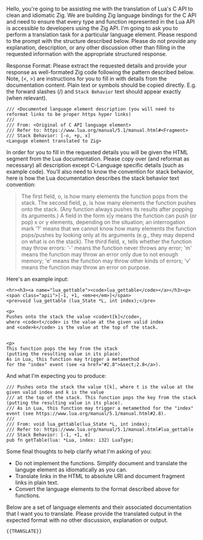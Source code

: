 Hello, you're going to be assisting me with the translation of Lua's C API to clean and idiomatic
Zig. We are building Zig language bindings for the C API and need to ensure that every type and
function represented in the Lua API is accessible to developers using the Zig API. I'm going
to ask you to perform a translation task for a particular language element. Please respond to the
prompt with the structure described below. Please do not provide any explanation, description, or
any other discussion other than filling in the requested information with the appropriate structured
response.

Response Format: Please extract the requested details and provide your response as well-formated Zig
code following the pattern described below. Note, <descriptions in angle brackets> (<, >) are instructions
for you to fill in with details from the documentation content. Plain text or symbols should be
copied directly. E.g. the forward slashes (/) and `Stack Behavior` text should appear exactly (when
relevant).

```zig
/// <Documented language element description (you will need to reformat links to be proper https hyper links)
///
/// From: <Original of C API language element>
/// Refer to: https://www.lua.org/manual/5.1/manual.html#<Fragment>
/// Stack Behavior: [-o, +p, x]
<Languge element translated to Zig>
```

In order for you to fill in the requested details you will be given the HTML segment from the Lua
documentation. Please copy over (and reformat as necessary) all description except C-Language specific
details (such as example code). You'll also need to know the convention for stack behavior, here is how
the Lua documentation describes the stack behavior text convention:

> The first field, o, is how many elements the function pops from the stack. The second field, p, is how many elements
the function pushes onto the stack. (Any function always pushes its results after popping its arguments.) A field in the form
x|y means the function can push (or pop) x or y elements, depending on the situation; an interrogation mark '?' means
that we cannot know how many elements the function pops/pushes by looking only at its arguments (e.g., they may depend
on what is on the stack). The third field, x, tells whether the function may throw errors: '-' means the function never
throws any error; 'm' means the function may throw an error only due to not enough memory; 'e' means the function may
throw other kinds of errors; 'v' means the function may throw an error on purpose.

Here's an example input:

```html_example(please learn from but do not translate)
<hr><h3><a name="lua_gettable"><code>lua_gettable</code></a></h3><p>
<span class="apii">[-1, +1, <em>e</em>]</span>
<pre>void lua_gettable (lua_State *L, int index);</pre>

<p>
Pushes onto the stack the value <code>t[k]</code>,
where <code>t</code> is the value at the given valid index
and <code>k</code> is the value at the top of the stack.


<p>
This function pops the key from the stack
(putting the resulting value in its place).
As in Lua, this function may trigger a metamethod
for the "index" event (see <a href="#2.8">&sect;2.8</a>).
```

And what I'm expecting you to produce:

```zig
/// Pushes onto the stack the value t[k], where t is the value at the given valid index and k is the value
/// at the top of the stack. This function pops the key from the stack (putting the resulting value in its place).
/// As in Lua, this function may trigger a metamethod for the "index" event (see https://www.lua.org/manual/5.1/manual.html#2.8).
///
/// From: void lua_gettable(lua_State *L, int index);
/// Refer to: https://www.lua.org/manual/5.1/manual.html#lua_gettable
/// Stack Behavior: [-1, +1, e]
pub fn getTable(lua: *Lua, index: i32) LuaType;
```

Some final thoughts to help clarify what I'm asking of you:
* Do not implement the functions. Simplify document and translate the languge element as idiomatically as you can.
* Translate links in the HTML to absolute URI and document fragment links in plain text.
* Convert the language elements to the format described above for functions.

Below are a set of language elements and their associated documentation that I want you to translate.
Please provide the translated output in the expected format with no  other discussion, explanation or output.

```html_documentation(please translate)
{{TRANSLATE}}
```
